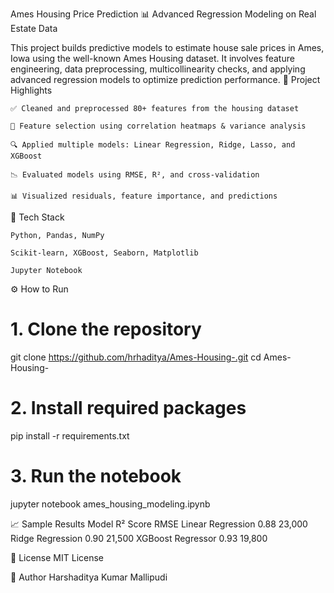 Ames Housing Price Prediction
📊 Advanced Regression Modeling on Real Estate Data

This project builds predictive models to estimate house sale prices in Ames, Iowa using the well-known Ames Housing dataset. It involves feature engineering, data preprocessing, multicollinearity checks, and applying advanced regression models to optimize prediction performance.
📌 Project Highlights

    ✅ Cleaned and preprocessed 80+ features from the housing dataset

    🧠 Feature selection using correlation heatmaps & variance analysis

    🔍 Applied multiple models: Linear Regression, Ridge, Lasso, and XGBoost

    📉 Evaluated models using RMSE, R², and cross-validation

    📊 Visualized residuals, feature importance, and predictions

🧰 Tech Stack

    Python, Pandas, NumPy

    Scikit-learn, XGBoost, Seaborn, Matplotlib

    Jupyter Notebook

⚙️ How to Run

# 1. Clone the repository
git clone https://github.com/hrhaditya/Ames-Housing-.git
cd Ames-Housing-

# 2. Install required packages
pip install -r requirements.txt

# 3. Run the notebook
jupyter notebook ames_housing_modeling.ipynb

📈 Sample Results
Model	R² Score	RMSE
Linear Regression	0.88	23,000
Ridge Regression	0.90	21,500
XGBoost Regressor	0.93	19,800

📄 License
MIT License

👤 Author
Harshaditya Kumar Mallipudi
